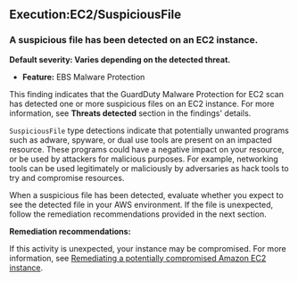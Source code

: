 Execution:EC2/SuspiciousFile
----------------------------


### A suspicious file has been detected on an EC2 instance.


**Default severity: Varies depending on the detected threat.**


 * **Feature:** EBS Malware Protection

This finding indicates that the GuardDuty Malware Protection for EC2 scan has detected one or more suspicious files on an EC2 instance. For more information, see **Threats detected** section in the findings' details.


`SuspiciousFile` type detections indicate that potentially unwanted programs such as adware, spyware, or dual use tools are present on an impacted resource. These programs could have a negative impact on your resource, or be used by attackers for malicious purposes. For example, networking tools can be used legitimately or maliciously by adversaries as hack tools to try and compromise resources.


When a suspicious file has been detected, evaluate whether you expect to see the detected file in your AWS environment. If the file is unexpected, follow the remediation recommendations provided in the next section.


**Remediation recommendations:**


If this activity is unexpected, your instance may be compromised. For more information, see [Remediating a potentially compromised Amazon EC2 instance](https://docs.aws.amazon.com/guardduty/latest/ug/compromised-ec2.html).

